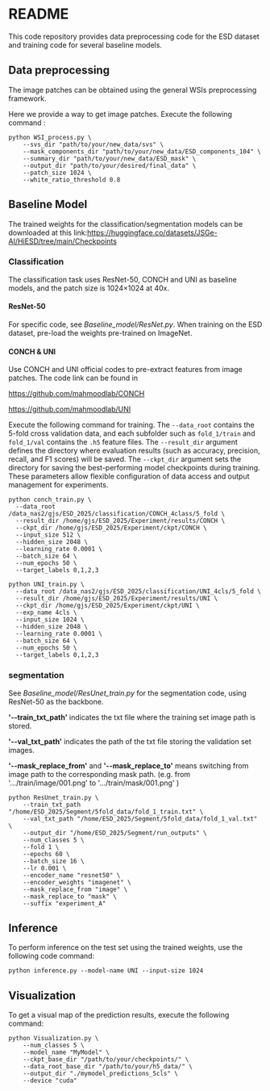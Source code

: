 # **README**

This code repository provides data preprocessing code for the ESD dataset and training code for several baseline models.

## **Data preprocessing**

The image patches can be obtained using the general WSIs preprocessing framework. 

Here we provide a way to get image patches. Execute the following command :

```
python WSI_process.py \
    --svs_dir "path/to/your/new_data/svs" \
    --mask_components_dir "path/to/your/new_data/ESD_components_104" \
    --summary_dir "path/to/your/new_data/ESD_mask" \
    --output_dir "path/to/your/desired/final_data" \
    --patch_size 1024 \
    --white_ratio_threshold 0.8
```

## **Baseline Model**

The trained weights for the classification/segmentation models can be downloaded at this link:https://huggingface.co/datasets/JSGe-AI/HiESD/tree/main/Checkpoints



### Classification

The classification task uses ResNet-50, CONCH and UNI as baseline models, and the patch size is 1024×1024 at 40x.

#### ResNet-50

For specific code, see  *Baseline_model/ResNet.py*. When training on the ESD dataset, pre-load the weights pre-trained on ImageNet.

#### CONCH & UNI

Use CONCH and UNI official codes to pre-extract features from image patches. The code link can be found in 

https://github.com/mahmoodlab/CONCH

https://github.com/mahmoodlab/UNI

Execute the following command for training. The `--data_root` contains the 5-fold cross validation data, and each subfolder such as  `fold_1/train`  and   `fold_1/val`  contains the `.h5`  feature files.  The `--result_dir` argument defines the directory where evaluation results (such as accuracy, precision, recall, and F1 scores) will be saved. The `--ckpt_dir` argument sets the directory for saving the best-performing model checkpoints during training. These parameters allow flexible configuration of data access and output management for experiments. 

```
python conch_train.py \
  --data_root /data_nas2/gjs/ESD_2025/classification/CONCH_4class/5_fold \
  --result_dir /home/gjs/ESD_2025/Experiment/results/CONCH \
  --ckpt_dir /home/gjs/ESD_2025/Experiment/ckpt/CONCH \
  --input_size 512 \
  --hidden_size 2048 \
  --learning_rate 0.0001 \
  --batch_size 64 \
  --num_epochs 50 \
  --target_labels 0,1,2,3

```

```
python UNI_train.py \
  --data_root /data_nas2/gjs/ESD_2025/classification/UNI_4cls/5_fold \
  --result_dir /home/gjs/ESD_2025/Experiment/results/UNI \
  --ckpt_dir /home/gjs/ESD_2025/Experiment/ckpt/UNI \
  --exp_name 4cls \
  --input_size 1024 \
  --hidden_size 2048 \
  --learning_rate 0.0001 \
  --batch_size 64 \
  --num_epochs 50 \
  --target_labels 0,1,2,3
```

### segmentation

See *Baseline_model/ResUnet_train.py* for the segmentation code, using ResNet-50 as the backbone.

**'--train_txt_path'** indicates the txt file where the training set image path is stored.

**'--val_txt_path'** indicates the path of the txt file storing the validation set images.

**'--mask_replace_from'** and **'--mask_replace_to'** means switching from image path to the corresponding mask path. (e.g. from '.../train/image/001.png' to '.../train/mask/001.png' )

```
python ResUnet_train.py \
    --train_txt_path "/home/ESD_2025/Segment/5fold_data/fold_1_train.txt" \
    --val_txt_path "/home/ESD_2025/Segment/5fold_data/fold_1_val.txt" \
    --output_dir "/home/ESD_2025/Segment/run_outputs" \
    --num_classes 5 \
    --fold 1 \
    --epochs 60 \
    --batch_size 16 \
    --lr 0.001 \
    --encoder_name "resnet50" \
    --encoder_weights "imagenet" \
    --mask_replace_from "image" \
    --mask_replace_to "mask" \
    --suffix "experiment_A"
```

## Inference

To perform inference on the test set using the trained weights, use the following code command:

```
python inference.py --model-name UNI --input-size 1024
```

## Visualization

To get a visual map of the prediction results, execute the following command:

```
python Visualization.py \
    --num_classes 5 \
    --model_name "MyModel" \
    --ckpt_base_dir "/path/to/your/checkpoints/" \
    --data_root_base_dir "/path/to/your/h5_data/" \
    --output_dir "./mymodel_predictions_5cls" \
    --device "cuda"
```

